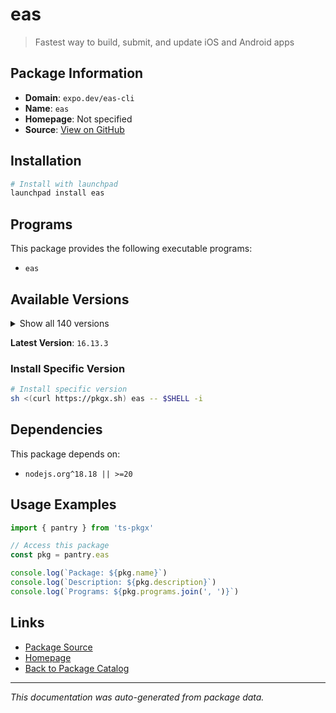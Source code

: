 # eas

> Fastest way to build, submit, and update iOS and Android apps

## Package Information

- **Domain**: `expo.dev/eas-cli`
- **Name**: `eas`
- **Homepage**: Not specified
- **Source**: [View on GitHub](https://github.com/pkgxdev/pantry/tree/main/projects/expo.dev/eas-cli/package.yml)

## Installation

```bash
# Install with launchpad
launchpad install eas
```

## Programs

This package provides the following executable programs:

- `eas`

## Available Versions

<details>
<summary>Show all 140 versions</summary>

- `16.13.3`, `16.13.2`, `16.13.1`, `16.13.0`, `16.12.0`
- `16.11.0`, `16.10.1`, `16.10.0`, `16.9.0`, `16.8.0`
- `16.7.2`, `16.7.1`, `16.7.0`, `16.6.2`, `16.6.1`
- `16.6.0`, `16.5.0`, `16.4.2`, `16.4.1`, `16.4.0`
- `16.3.3`, `16.3.2`, `16.3.1`, `16.3.0`, `16.2.2`
- `16.2.1`, `16.2.0`, `16.1.0`, `16.0.1`, `16.0.0`
- `15.0.15`, `15.0.14`, `15.0.13`, `15.0.12`, `15.0.11`
- `15.0.10`, `15.0.9`, `15.0.8`, `15.0.7`, `15.0.6`
- `15.0.5`, `15.0.4`, `15.0.3`, `15.0.2`, `15.0.1`
- `15.0.0`, `14.7.1`, `14.7.0`, `14.6.0`, `14.5.0`
- `14.4.1`, `14.4.0`, `14.3.1`, `14.3.0`, `14.2.0`
- `14.1.0`, `14.0.3`, `14.0.2`, `14.0.1`, `14.0.0`
- `13.4.2`, `13.4.1`, `13.4.0`, `13.3.0`, `13.2.3`
- `13.2.2`, `13.2.1`, `13.2.0`, `13.1.1`, `13.1.0`
- `13.0.1`, `13.0.0`, `12.6.2`, `12.6.1`, `12.6.0`
- `12.5.4`, `12.5.3`, `12.5.2`, `12.5.1`, `12.5.0`
- `12.4.1`, `12.4.0`, `12.3.0`, `12.2.0`, `12.1.1`
- `12.1.0`, `12.0.0`, `11.0.3`, `11.0.2`, `11.0.1`
- `11.0.0`, `10.2.4`, `10.2.3`, `10.2.2`, `10.2.1`
- `10.2.0`, `10.1.1`, `10.1.0`, `10.0.3`, `10.0.2`
- `10.0.1`, `10.0.0`, `9.2.0`, `9.1.0`, `9.0.10`
- `9.0.9`, `9.0.8`, `9.0.7`, `9.0.6`, `9.0.5`
- `9.0.4`, `9.0.3`, `9.0.2`, `9.0.1`, `9.0.0`
- `8.0.0`, `7.8.5`, `7.8.4`, `7.8.3`, `7.8.2`
- `7.8.1`, `7.8.0`, `7.7.0`, `7.6.2`, `7.6.1`
- `7.6.0`, `7.5.0`, `7.4.0`, `7.3.0`, `7.2.0`
- `7.1.3`, `7.1.2`, `7.1.1`, `7.1.0`, `7.0.0`
- `6.1.0`, `6.0.0`, `5.9.3`, `5.9.2`, `5.9.1`

</details>

**Latest Version**: `16.13.3`

### Install Specific Version

```bash
# Install specific version
sh <(curl https://pkgx.sh) eas -- $SHELL -i
```

## Dependencies

This package depends on:

- `nodejs.org^18.18 || >=20`

## Usage Examples

```typescript
import { pantry } from 'ts-pkgx'

// Access this package
const pkg = pantry.eas

console.log(`Package: ${pkg.name}`)
console.log(`Description: ${pkg.description}`)
console.log(`Programs: ${pkg.programs.join(', ')}`)
```

## Links

- [Package Source](https://github.com/pkgxdev/pantry/tree/main/projects/expo.dev/eas-cli/package.yml)
- [Homepage](#)
- [Back to Package Catalog](../../../package-catalog.md)

---

*This documentation was auto-generated from package data.*
